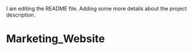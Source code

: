 I am editing the README file. Adding some more details about the project description.
# Marketing_Website
